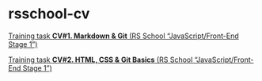 # rsschool-cv

[Training task **CV#1. Markdown & Git** (RS School “JavaScript/Front-End Stage 1”)](https://yuriybiakov.github.io/rsschool-cv/cv)

[Training task **CV#2. HTML, CSS & Git Basics** (RS School “JavaScript/Front-End Stage 1”)](https://yuriybiakov.github.io/rsschool-cv/)
